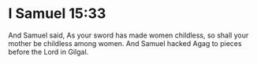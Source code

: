 # I Samuel 15:33

And Samuel said, As your sword has made women childless, so shall your mother be childless among women. And Samuel hacked Agag to pieces before the Lord in Gilgal.
